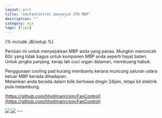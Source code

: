 ```yaml
---
layout: post
title: "smcFanControl penyejuk CPU MBP"
description: ""
category: osx
tags: [tips]
---
```

{% include JB/setup %}

Perisian ini untuk menyejukkan MBP anda yang panas. Mungkin mencecah 60c yang tidak bagus
untuk komponen MBP anda seperti hayat bateri. Untuk jangka panjang, kerap lah cuci organ
dalaman, membuang habuk. 

<!-- more --> 

Penggunaan cooling pad kurang membantu kerana muncung saluran udara keluar MBP berada dihadapan.  
Melainkan anda berada dalam bilik berhawa dingin 24jam, tetapi bil elektrik pula melambung.  

[https://github.com/hholtmann/smcFanControl](https://github.com/hholtmann/smcFanControl)  



<img src="{{ASSET_PATH}}/images/smcfanb4.png" align="left"/> 
--- 
<img src="{{ASSET_PATH}}/images/smcfanafter.png" align="left"/>  




